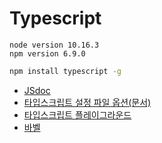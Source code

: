 # Typescript

```
node version 10.16.3
npm version 6.9.0
```
```bash
npm install typescript -g
```

* [JSdoc](https://devdocs.io/jsdoc/)
* [타입스크립트 설정 파일 옵션(문서)](https://www.typescriptlang.org/docs/handbook/compiler-options.html)
* [타입스크립트 플레이그라운드](https://www.typescriptlang.org/play)
* [바벨](https://babeljs.io/)
